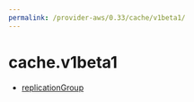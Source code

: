```yaml
---
permalink: /provider-aws/0.33/cache/v1beta1/
---
```


# cache.v1beta1



* [replicationGroup](replicationGroup.md)
